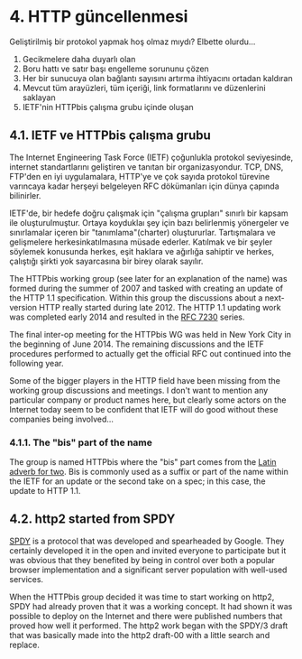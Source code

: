 # 4. HTTP güncellenmesi

Geliştirilmiş bir protokol yapmak hoş olmaz mıydı? Elbette olurdu...

1. Gecikmelere daha duyarlı olan
2. Boru hattı ve satır başı engelleme sorununu çözen
3. Her bir sunucuya olan bağlantı sayısını artırma ihtiyacını ortadan kaldıran
4. Mevcut tüm arayüzleri, tüm içeriği, link formatlarını ve düzenlerini saklayan
5. IETF'nin HTTPbis çalışma grubu içinde oluşan

## 4.1. IETF ve HTTPbis çalışma grubu

The Internet Engineering Task Force (IETF) çoğunlukla protokol seviyesinde, internet standartlarını geliştiren ve tanıtan bir organizasyondur. TCP, DNS, FTP'den en iyi uygulamalara, HTTP'ye ve çok sayıda protokol türevine varıncaya kadar herşeyi belgeleyen RFC dökümanları için dünya çapında bilinirler.
 
IETF'de, bir hedefe doğru çalışmak için "çalışma grupları" sınırlı bir kapsam ile oluşturulmuştur.  Ortaya koyduklaı şey için bazı belirlenmiş yönergeler ve sınırlamalar içeren bir "tanımlama"(charter) oluştururlar. Tartışmalara ve gelişmelere herkesinkatılmasına müsade ederler.  Katılmak ve bir şeyler söylemek konusunda herkes, eşit haklara ve ağırlığa sahiptir ve herkes, çalıştığı şirkti yok sayarcasına bir birey olarak sayılır.

The HTTPbis working group (see later for an explanation of the name) was
formed during the summer of 2007 and tasked with creating an update of the
HTTP 1.1 specification. Within this group the discussions about a next-version
HTTP really started during late 2012. The HTTP 1.1 updating work was completed
early 2014 and resulted in the [RFC 7230](https://tools.ietf.org/html/rfc7230)
series.

The final inter-op meeting for the HTTPbis WG was held in New York City in the beginning of June 2014. The remaining discussions and the IETF procedures performed to actually get the official RFC out continued into the following year.

Some of the bigger players in the HTTP field have been missing from the working group discussions and meetings. I don't want to mention any particular company or product names here, but clearly some actors on the Internet today seem to be confident that IETF will do good without these companies being involved...

### 4.1.1. The "bis" part of the name

The group is named HTTPbis where the "bis" part comes from the [Latin adverb for two](http://en.wiktionary.org/wiki/bis#Latin).  Bis is commonly used as a suffix or part of the name within the IETF for an update or the second take on a spec; in this case, the update to HTTP 1.1.

## 4.2. http2 started from SPDY

[SPDY](http://en.wikipedia.org/wiki/SPDY) is a protocol that was developed and spearheaded by Google. They certainly developed it in the open and invited everyone to participate but it was obvious that they  benefited by being in control over both a popular browser implementation and a significant server population with well-used services.

When the HTTPbis group decided it was time to start working on http2, SPDY had already proven that it was a working concept. It had shown it was possible to deploy on the Internet and there were published numbers that proved how well it performed. The http2 work began with the SPDY/3 draft that was basically made into the http2 draft-00 with a little search and replace.
  
